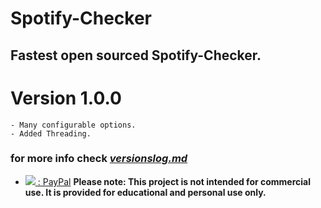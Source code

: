 # Spotify-Checker
## Fastest open sourced Spotify-Checker.

# Version 1.0.0
    - Many configurable options.
    - Added Threading.

### for more info check [*versionslog.md*](https://github.com/Sneezedip/Spotify-Checker/blob/main/versionslog.MD)
- [<img src="https://img.shields.io/badge/PayPal-Donate-blue.svg?logo=PayPal"> : PayPal](https://paypal.me/sneezedip)
**Please note: This project is not intended for commercial use. It is provided for educational and personal use only.**
